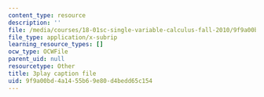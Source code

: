 ```yaml
---
content_type: resource
description: ''
file: /media/courses/18-01sc-single-variable-calculus-fall-2010/9f9a00bd4a1455b69e80d4bedd65c154_21789.vtt
file_type: application/x-subrip
learning_resource_types: []
ocw_type: OCWFile
parent_uid: null
resourcetype: Other
title: 3play caption file
uid: 9f9a00bd-4a14-55b6-9e80-d4bedd65c154
---
```


